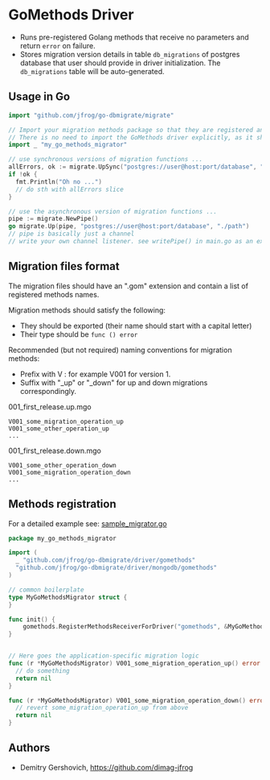 # GoMethods Driver

* Runs pre-registered Golang methods that receive no parameters and return `error` on failure.
* Stores migration version details in table ``db_migrations`` of postgres database that user should provide in driver initialization.
  The ``db_migrations`` table will be auto-generated.
  

## Usage in Go

```go
import "github.com/jfrog/go-dbmigrate/migrate"

// Import your migration methods package so that they are registered and available for the GoMethods driver.
// There is no need to import the GoMethods driver explicitly, as it should already be imported by your migration methods package.
import _ "my_go_methods_migrator"

// use synchronous versions of migration functions ...
allErrors, ok := migrate.UpSync("postgres://user@host:port/database", "./path")
if !ok {
  fmt.Println("Oh no ...")
  // do sth with allErrors slice
}

// use the asynchronous version of migration functions ...
pipe := migrate.NewPipe()
go migrate.Up(pipe, "postgres://user@host:port/database", "./path")
// pipe is basically just a channel
// write your own channel listener. see writePipe() in main.go as an example.
```

## Migration files format

The migration files should have an ".gom" extension and contain a list of registered methods names.

Migration methods should satisfy the following:
* They should be exported (their name should start with a capital letter) 
* Their type should be `func () error`

Recommended (but not required) naming conventions for migration methods:
* Prefix with V<version> : for example V001 for version 1. 
* Suffix with "_up" or "_down" for up and down migrations correspondingly.

001_first_release.up.mgo
```
V001_some_migration_operation_up
V001_some_other_operation_up
...
```

001_first_release.down.mgo
```
V001_some_other_operation_down
V001_some_migration_operation_down
...
```

## Methods registration

For a detailed example see: [sample_migrator.go](https://github.com/jfrog/go-dbmigrate/blob/gomethods/driver/gomethods/example/sample_migrator.go)

```go
package my_go_methods_migrator

import (
  _ "github.com/jfrog/go-dbmigrate/driver/gomethods"
  "github.com/jfrog/go-dbmigrate/driver/mongodb/gomethods"
)

// common boilerplate
type MyGoMethodsMigrator struct {
}

func init() {
	gomethods.RegisterMethodsReceiverForDriver("gomethods", &MyGoMethodsMigrator{})
}


// Here goes the application-specific migration logic
func (r *MyGoMethodsMigrator) V001_some_migration_operation_up() error {
  // do something
  return nil
}

func (r *MyGoMethodsMigrator) V001_some_migration_operation_down() error {
  // revert some_migration_operation_up from above
  return nil
}

```

## Authors

* Demitry Gershovich, https://github.com/dimag-jfrog

 